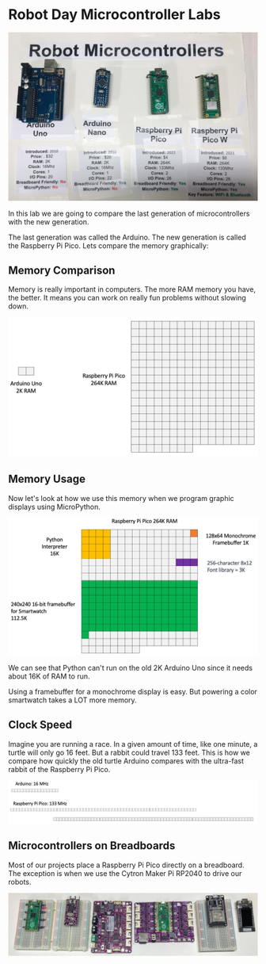 # Robot Day Microcontroller Labs

![](../img/microcontrollers.jpg)

In this lab we are going to compare the last generation of microcontrollers with the new generation.

The last generation was called the Arduino.  The new generation is called the Raspberry Pi Pico.  Lets compare the memory graphically:

## Memory Comparison

Memory is really important in computers.  The more RAM memory you have, the better.  It means you can work on really fun problems without slowing down.

![](../img/memory-compare.png)

## Memory Usage

Now let's look at how we use this memory when we program graphic displays using MicroPython.

![](../img/memory-usage.png)

We can see that Python can't run on the old 2K Arduino Uno since it needs about 16K of RAM to run.

Using a framebuffer for a monochrome display is easy.  But powering a color smartwatch takes a LOT more memory.

## Clock Speed

Imagine you are running a race.  In a given amount of time, like one minute, a turtle will only go 16 feet.  But a rabbit could travel 133 feet.  This
is how we compare how quickly the old turtle Arduino compares with the
ultra-fast rabbit of the Raspberry Pi Pico.

![](../img/clock-speed.png)

## Microcontrollers on Breadboards

Most of our projects place a Raspberry Pi Pico directly on a breadboard.
The exception is when we use the Cytron Maker Pi RP2040 to drive our robots.

![](../img/microcontrollers-on-breadboards.jpeg)